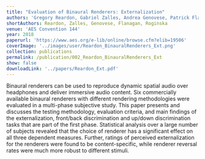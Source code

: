 ```yaml
---
title: "Evaluation of Binaural Renderers: Externalization"
authors: 'Gregory Reardon, Gabriel Zalles, Andrea Genovese, Patrick Flanagan, Agnieszka Roginska'
shortAuthors: Reardon, Zalles, Genovese, Flanagan, Roginska
venue: 'AES Convention 144'
year: 2018
paperurl: 'https://www.aes.org/e-lib/online/browse.cfm?elib=19506'
coverImage: '../images/user/Reardon_BinauralRenderers_Ext.png'
collection: publications
permalink: /publication/002_Reardon_BinauralRenderers_Ext
show: false
downloadLink: '../papers/Reardon_Ext.pdf'
---
```


Binaural renderers can be used to reproduce dynamic spatial audio over headphones and deliver immersive audio content. Six commercially available binaural renderers with different rendering methodologies were evaluated in a multi-phase subjective study. This paper presents and discusses the testing methodology, evaluation criteria, and main findings of the externalization, front/back discrimination and up/down discrimination tasks that are part of the first phase. Statistical analysis over a large number of subjects revealed that the choice of renderer has a significant effect on all three dependent measures. Further, ratings of perceived externalization for the renderers were found to be content-specific, while renderer reversal rates were much more robust to different stimuli.